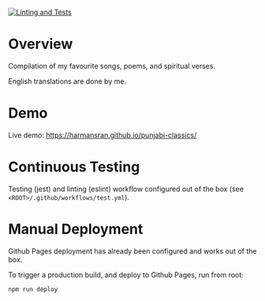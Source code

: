 [![Linting and Tests](https://github.com/HarmanSran/punjabi-classics/actions/workflows/test.yml/badge.svg)](https://github.com/HarmanSran/punjabi-classics/actions/workflows/test.yml)

# Overview

Compilation of my favourite songs, poems, and spiritual verses.

English translations are done by me.

# Demo
Live demo: https://harmansran.github.io/punjabi-classics/

<!-- ![family tree example](./example.PNG) -->

# Continuous Testing
Testing (jest) and linting (eslint) workflow configured out of the box (see `<ROOT>/.github/workflows/test.yml`).

# Manual Deployment
Github Pages deployment has already been configured and works out of the box.

To trigger a production build, and deploy to Github Pages, run from root:
```
npm run deploy
```